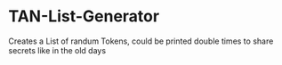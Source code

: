 # TAN-List-Generator
Creates a List of randum Tokens, could be printed double times to share secrets like in the old days
